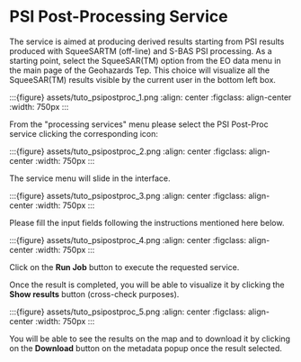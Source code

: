 # PSI Post-Processing Service

The service is aimed at producing derived results starting from PSI results produced with SqueeSARTM (off-line) and S-BAS PSI processing.
As a starting point, select the SqueeSAR(TM) option from the EO data menu in the main page of the Geohazards Tep. This choice will visualize all the SqueeSAR(TM) results visible by the current user in the bottom left box.

:::{figure} assets/tuto_psipostproc_1.png
:align: center
:figclass: align-center
:width: 750px
:::

From the "processing services" menu please select the PSI Post-Proc service clicking the corresponding icon:

:::{figure} assets/tuto_psipostproc_2.png
:align: center
:figclass: align-center
:width: 750px
:::

The service menu will slide in the interface.

:::{figure} assets/tuto_psipostproc_3.png
:align: center
:figclass: align-center
:width: 750px
:::

Please fill the input fields following the instructions mentioned here below.

:::{figure} assets/tuto_psipostproc_4.png
:align: center
:figclass: align-center
:width: 750px
:::

Click on the **Run Job** button to execute the requested service.

Once the result is completed, you will be able to visualize it by clicking the **Show results** button (cross-check purposes).

:::{figure} assets/tuto_psipostproc_5.png
:align: center
:figclass: align-center
:width: 750px
:::

You will be able to see the results on the map and to download it by clicking on the **Download** button on the metadata popup once the result selected.
